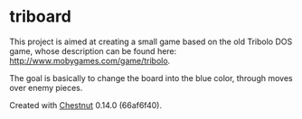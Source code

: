 # triboard

This project is aimed at creating a small game based on the old Tribolo DOS game, whose description can be found here: http://www.mobygames.com/game/tribolo.

The goal is basically to change the board into the blue color, through moves over enemy pieces.

Created with [Chestnut](http://plexus.github.io/chestnut/) 0.14.0 (66af6f40).
